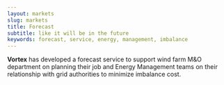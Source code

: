 ```yaml
---
layout: markets
slug: markets
title: Forecast
subtitle: like it will be in the future
keywords: forecast, service, energy, management, imbalance
---
```


**Vortex** has developed a forecast service to support wind farm M&O department on planning their job and Energy Management teams on their relationship with grid authorities to minimize imbalance cost.